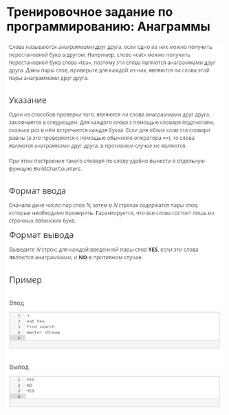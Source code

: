 # Тренировочное задание по программированию: Анаграммы
![image](./../../assets/046.jpg)
![image](./../../assets/047.jpg)
